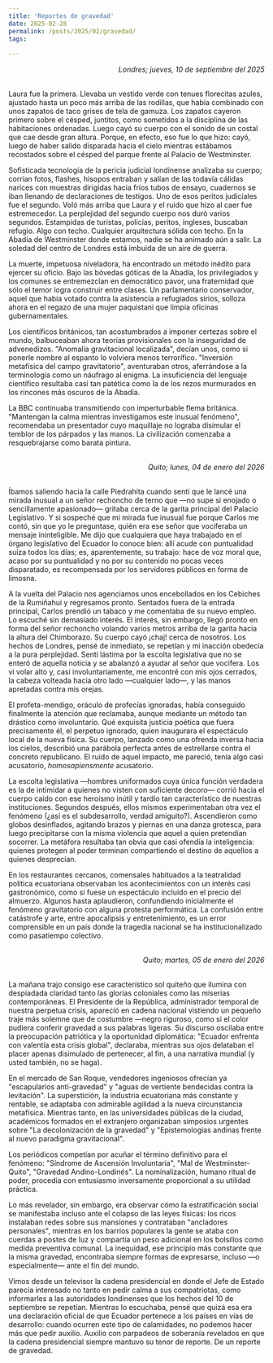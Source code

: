 ```yaml
---
title: 'Reportes de gravedad'
date: 2025-02-28
permalink: /posts/2025/02/gravedad/
tags:
 
---
```


<div style="text-align: right;">
<em>Londres; jueves, 10 de septiembre del 2025</em><br>
</div><br>

Laura fue la primera. Llevaba un vestido verde con tenues florecitas azules, ajustado hasta un poco más arriba de las rodillas, que había combinado con unos zapatos de taco grises de tela de gamuza. Los zapatos cayeron primero sobre el césped, juntitos, como sometidos a la disciplina de las habitaciones ordenadas. Luego cayó su cuerpo con el sonido de un costal que cae desde gran altura. Porque, en efecto, eso fue lo que hizo: cayó, luego de haber salido disparada hacia el cielo mientras estábamos recostados sobre el césped del parque frente al Palacio de Westminster.

Sofisticada tecnología de la pericia judicial londinense analizaba su cuerpo; corrían fotos, flashes, hisopos entraban y salían de las todavía cálidas narices con muestras dirigidas hacia fríos tubos de ensayo, cuadernos se iban llenando de declaraciones de testigos. Uno de esos peritos judiciales fue el segundo. Voló más arriba que Laura y el ruido que hizo al caer fue estremecedor. La perplejidad del segundo cuerpo nos duró varios segundos. Estampidas de turistas, policías, peritos, ingleses, buscaban refugio. Algo con techo. Cualquier arquitectura sólida con techo. En la Abadía de Westminster donde estamos, nadie se ha animado aún a salir. La soledad del centro de Londres está imbuida de un aire de guerra.

La muerte, impetuosa niveladora, ha encontrado un método inédito para ejercer su oficio. Bajo las bóvedas góticas de la Abadía, los privilegiados y los comunes se entremezclan en democrático pavor, una fraternidad que sólo el temor logra construir entre clases. Un parlamentario conservador, aquel que había votado contra la asistencia a refugiados sirios, solloza ahora en el regazo de una mujer paquistaní que limpia oficinas gubernamentales.

Los científicos británicos, tan acostumbrados a imponer certezas sobre el mundo, balbuceaban ahora teorías provisionales con la inseguridad de advenedizos. "Anomalía gravitacional localizada", decían unos, como si ponerle nombre al espanto lo volviera menos terrorífico. "Inversión metafísica del campo gravitatorio", aventuraban otros, aferrándose a la terminología como un náufrago al enigma. La insuficiencia del lenguaje científico resultaba casi tan patética como la de los rezos murmurados en los rincones más oscuros de la Abadía.

La BBC continuaba transmitiendo con imperturbable flema británica. "Mantengan la calma mientras investigamos este inusual fenómeno", recomendaba un presentador cuyo maquillaje no lograba disimular el temblor de los párpados y las manos. La civilización comenzaba a resquebrajarse como barata pintura.

<div style="text-align: right;">
<br><em>Quito; lunes, 04 de enero del 2026</em><br>
</div><br>

Íbamos saliendo hacia la calle Piedrahita cuando sentí que le lancé una mirada inusual a un señor rechoncho de terno que —no supe si enojado o sencillamente apasionado— gritaba cerca de la garita principal del Palacio Legislativo. Y si sospeché que mi mirada fue inusual fue porque Carlos me contó, sin que yo le preguntase, quién era ese señor que vociferaba un mensaje ininteligible. Me dijo que cualquiera que haya trabajado en el órgano legislativo del Ecuador lo conoce bien: allí acude con puntualidad suiza todos los días; es, aparentemente, su trabajo: hace de voz moral que, acaso por su puntualidad y no por su contenido no pocas veces disparatado, es recompensada por los servidores públicos en forma de limosna.

A la vuelta del Palacio nos agenciamos unos encebollados en los Cebiches de la Rumiñahui y regresamos pronto. Sentados fuera de la entrada principal, Carlos prendió un tabaco y me comentaba de su nuevo empleo. Lo escuché sin demasiado interés. El interés, sin embargo, llegó pronto en forma del señor rechoncho volando varios metros arriba de la garita hacia la altura del Chimborazo. Su cuerpo cayó ¡chaj! cerca de nosotros. Los hechos de Londres, pensé de inmediato, se repetían y mi inacción obedecía a la pura perplejidad. Sentí lástima por la escolta legislativa que no se enteró de aquella noticia y se abalanzó a ayudar al señor que vocifera. Los vi volar alto y, casi involuntariamente, me encontré con mis ojos cerrados, la cabeza volteada hacia otro lado —cualquier lado—, y las manos apretadas contra mis orejas.

El profeta-mendigo, oráculo de profecías ignoradas, había conseguido finalmente la atención que reclamaba, aunque mediante un método tan drástico como involuntario. Qué exquisita justicia poética que fuera precisamente él, el perpetuo ignorado, quien inaugurara el espectáculo local de la nueva física. Su cuerpo, lanzado como una ofrenda inversa hacia los cielos, describió una parábola perfecta antes de estrellarse contra el concreto republicano. El ruido de aquel impacto, me pareció, tenía algo casi acusatorio, *homosapiensmente* acusatorio.

La escolta legislativa —hombres uniformados cuya única función verdadera es la de intimidar a quienes no visten con suficiente decoro— corrió hacia el cuerpo caído con ese heroísmo inútil y tardío tan característico de nuestras instituciones. Segundos después, ellos mismos experimentaban otra vez el fenómeno (¿así es el subdesarrollo, verdad amiguito?). Ascendieron como globos desinflados, agitando brazos y piernas en una danza grotesca, para luego precipitarse con la misma violencia que aquel a quien pretendían socorrer. La metáfora resultaba tan obvia que casi ofendía la inteligencia: quienes protegen al poder terminan compartiendo el destino de aquellos a quienes desprecian.

En los restaurantes cercanos, comensales habituados a la teatralidad política ecuatoriana observaban los acontecimientos con un interés casi gastronómico, como si fuese un espectáculo incluido en el precio del almuerzo. Algunos hasta aplaudieron, confundiendo inicialmente el fenómeno gravitatorio con alguna protesta performática. La confusión entre catástrofe y arte, entre apocalipsis y entretenimiento, es un error comprensible en un país donde la tragedia nacional se ha institucionalizado como pasatiempo colectivo.


<div style="text-align: right;">
<br><em>Quito; martes, 05 de enero del 2026</em><br>
</div><br>


La mañana trajo consigo ese característico sol quiteño que ilumina con despiadada claridad tanto las glorias coloniales como las miserias contemporáneas. El Presidente de la República, administrador temporal de nuestra perpetua crisis, apareció en cadena nacional vistiendo un pequeño traje más solemne que de costumbre —negro riguroso, como si el color pudiera conferir gravedad a sus palabras ligeras. Su discurso oscilaba entre la preocupación patriótica y la oportunidad diplomática: "Ecuador enfrenta con valentía esta crisis global", declaraba, mientras sus ojos delataban el placer apenas disimulado de pertenecer, al fin, a una narrativa mundial (y usted también, no se haga).

En el mercado de San Roque, vendedores ingeniosos ofrecían ya "escapularios anti-gravedad" y "aguas de vertiente bendecidas contra la levitación". La superstición, la industria ecuatoriana más constante y rentable, se adaptaba con admirable agilidad a la nueva circunstancia metafísica. Mientras tanto, en las universidades públicas de la ciudad, académicos formados en el extranjero organizaban simposios urgentes sobre "La decolonización de la gravedad" y "Epistemologías andinas frente al nuevo paradigma gravitacional".

Los periódicos competían por acuñar el término definitivo para el fenómeno: "Síndrome de Ascensión Involuntaria", "Mal de Westminster-Quito", "Gravedad Andino-Londinés". La nominalización, humano ritual de poder, procedía con entusiasmo inversamente proporcional a su utilidad práctica.

Lo más revelador, sin embargo, era observar cómo la estratificación social se manifestaba incluso ante el colapso de las leyes físicas: los ricos instalaban redes sobre sus mansiones y contrataban "ancladores personales", mientras en los barrios populares la gente se ataba con cuerdas a postes de luz y compartía un peso adicional en los bolsillos como medida preventiva comunal. La inequidad, ese principio más constante que la misma gravedad, encontraba siempre formas de expresarse, incluso —o especialmente— ante el fin del mundo.

Vimos desde un televisor la cadena presidencial en donde el Jefe de Estado parecía interesado no tanto en pedir calma a sus compatriotas, como informarles a las autoridades londinenses que los hechos del 10 de septiembre se repetían. Mientras lo escuchaba, pensé que quizá esa era una declaración oficial de que Ecuador pertenece a los países en vías de desarrollo: cuando ocurren este tipo de calamidades, no podemos hacer más que pedir auxilio. Auxilio con parpadeos de soberanía revelados en que la cadena presidencial siempre mantuvo su tenor de reporte. De un reporte de gravedad.